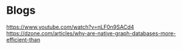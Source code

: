 # Blogs
https://www.youtube.com/watch?v=nLF0n9SACd4
https://dzone.com/articles/why-are-native-graph-databases-more-efficient-than
